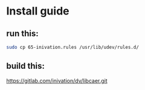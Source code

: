 # Install guide
## run this:
```bash
sudo cp 65-inivation.rules /usr/lib/udev/rules.d/
```

## build this:
https://gitlab.com/inivation/dv/libcaer.git
